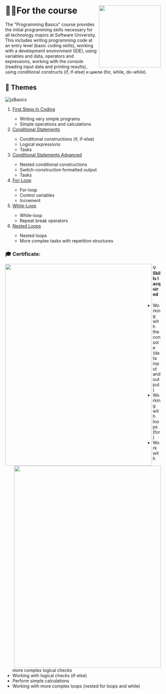 # 👨‍🎓For the course  <img src="https://user-images.githubusercontent.com/106147027/181109879-4529ad22-8d25-49fe-b28b-0d8bc808c5a4.jpg" align="right" width="200" height="200"> 

The "Programming Basics" course provides the initial programming skills necessary for all technology majors at Software University. This includes writing programming code at an entry level (basic coding skills), working with a development environment (IDE), using variables and data, operators and expressions, working with the console (reading input data and printing results), using conditional constructs (if, if-else) и цикли (for, while, do-while).

## 📑 Themes

![jsBasics](https://user-images.githubusercontent.com/106147027/181112993-4c6967f9-e525-489a-aab8-34d16babbcd2.png) 

<ol>
  <li><a href="https://softuni.bg/trainings/3631/programming-basics-with-javascript-march-2022#lesson-36649">First Steps In Coding<a/>
  <ul>
    <li>Writing very simple programs 
    <li>Simple operations and calculations
   </ul> 
  <li><a href="https://softuni.bg/trainings/3631/programming-basics-with-javascript-march-2022#lesson-36651">Conditional Statements<a/>
  <ul>
    <li>Conditional constructions (if, if-else) 
    <li>Logical expressions
    <li>Tasks
   </ul> 
  <li><a href="https://softuni.bg/trainings/3631/programming-basics-with-javascript-march-2022#lesson-36653">Conditional Statements Advanced<a/>
  <ul>
    <li>Nested conditional constructions
    <li>Switch-construction formatted output
    <li>Tasks
   </ul> 
  <li><a href="https://softuni.bg/trainings/3631/programming-basics-with-javascript-march-2022#lesson-36655">For-Loop<a/>
  <ul>
    <li>For-loop
    <li>Control variables
    <li>Increment 
   </ul> 
  <li><a href="https://softuni.bg/trainings/3631/programming-basics-with-javascript-march-2022#lesson-36657">While-Loop<a/>
  <ul>
    <li>While-loop
    <li>Repeat break operators
   </ul> 
  <li><a href="https://softuni.bg/trainings/3631/programming-basics-with-javascript-march-2022#lesson-36659">Nested Loops<a/>
  <ul>
    <li>Nested loops
    <li>More complex tasks with repetition structures
   </ul> 
</ol> 

### 🎓 Certificate:  
    
<img src="https://user-images.githubusercontent.com/106147027/181116862-650f586e-c543-4071-890c-4739aad34e00.png" align="left" width="475" height="650"> <img src="https://user-images.githubusercontent.com/106147027/181117065-0ab2e079-b7f3-45fe-9562-bf101811d507.png" align="right" width="475" height="650"> 
 
#### 💡 Skills I acquired

<ul>
  <li>Working with the console (data input and output)
  <li>Working with loops (for)
  <li>Work with more complex logical checks
  <li>Working with logical checks (if-else)
  <li>Perform simple calculations
  <li>Working with more complex loops (nested for loops and while)
</ul> 

